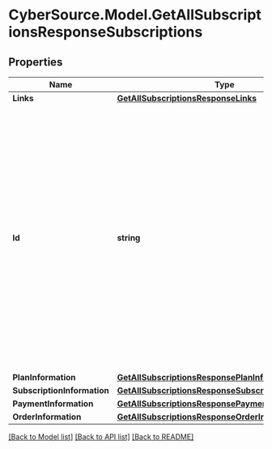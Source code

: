 # CyberSource.Model.GetAllSubscriptionsResponseSubscriptions
## Properties

Name | Type | Description | Notes
------------ | ------------- | ------------- | -------------
**Links** | [**GetAllSubscriptionsResponseLinks**](GetAllSubscriptionsResponseLinks.md) |  | [optional] 
**Id** | **string** | An unique identification number generated by Cybersource to identify the submitted request. Returned by all services. It is also appended to the endpoint of the resource. On incremental authorizations, this value with be the same as the identification number returned in the original authorization response.  | [optional] 
**PlanInformation** | [**GetAllSubscriptionsResponsePlanInformation**](GetAllSubscriptionsResponsePlanInformation.md) |  | [optional] 
**SubscriptionInformation** | [**GetAllSubscriptionsResponseSubscriptionInformation**](GetAllSubscriptionsResponseSubscriptionInformation.md) |  | [optional] 
**PaymentInformation** | [**GetAllSubscriptionsResponsePaymentInformation**](GetAllSubscriptionsResponsePaymentInformation.md) |  | [optional] 
**OrderInformation** | [**GetAllSubscriptionsResponseOrderInformation**](GetAllSubscriptionsResponseOrderInformation.md) |  | [optional] 

[[Back to Model list]](../README.md#documentation-for-models) [[Back to API list]](../README.md#documentation-for-api-endpoints) [[Back to README]](../README.md)

